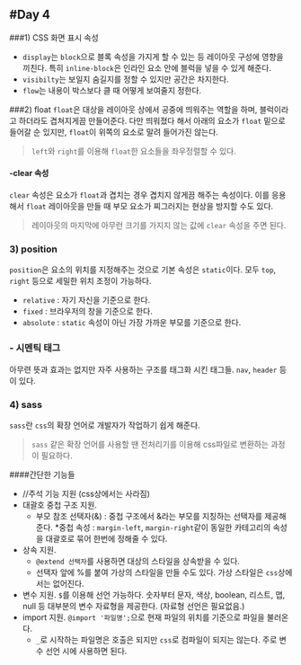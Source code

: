#Day 4
---
###1) CSS 화면 표시 속성

* `display`는 `block`으로 블록 속성을 가지게 할 수 있는 등 레이아웃 구성에 영향을 끼친다. 특히 `inline-block`은 인라인 요소 안에 블럭을 넣을 수 있게 해준다.
* `visibilty`는 보일지 숨길지를 정할 수 있지만 공간은 차지한다.
* `flow`는 내용이 박스보다 클 때 어떻게 보여줄지 정한다.

###2) float
`float`은 대상을 레이아웃 상에서 공중에 띄워주는 역할을 하며, 블럭이라고 하더라도 겹쳐지게끔 만들어준다. 다만 띄워졌다 해서 아래의 요소가 `float` 밑으로 들어갈 순 있지만, `float`이 위쪽의 요소로 말려 들어가진 않는다.

> `left`와 `right`를 이용해 `float`한 요소들을 좌우정렬할 수 있다.

#### -clear 속성
`clear` 속성은 요소가 `float`과 겹치는 경우 겹치지 않게끔 해주는 속성이다.
이를 응용해서 `float` 레이아웃을 만들 때 부모 요소가 찌그러지는 현상을 방지할 수도 있다.

> 레이아웃의 마지막에 아무런 크기를 가지지 않는 값에 `clear` 속성을 주면 된다.

### 3) position
`position`은 요소의 위치를 지정해주는 것으로 기본 속성은 `static`이다. 모두 `top`, `right` 등으로 세밀한 위치 조정이 가능하다.

* `relative` : 자기 자신을 기준으로 한다.
* `fixed` : 브라우저의 창을 기준으로 한다.
* `absolute` : `static` 속성이 아닌 가장 가까운 부모를 기준으로 한다.

### - 시멘틱 태그
아무련 뜻과 효과는 없지만 자주 사용하는 구조를 태그화 시킨 태그들. `nav`, `header` 등이 있다.

### 4) sass
`sass`란 `css`의 확장 언어로 개발자가 작업하기 쉽게 해준다.

> `sass` 같은 확장 언어를 사용할 땐 전처리기를 이용해 css파일로 변환하는 과정이 필요하다.

####간단한 기능들

* //주석 기능 지원 (css상에서는 사라짐)
* 대괄호 중첩 구조 지원.
	* 부모 참조 선택자(&) : 중첩 구조에서 &라는 부모를 지칭하는 선택자를 제공해준다.
	*중첩 속성 : `margin-left`, `margin-right`같이 동일한 카테고리의 속성을 대괄호로 묶어 한번에 정해줄 수 있다.
* 상속 지원.
	* `@extend 선택자`를 사용하면 대상의 스타일을 상속받을 수 있다.
	* 선택자 앞에 %를 붙여 가상의 스타일을 만들 수도 있다. 가상 스타일은 `css`상에서는 없어진다.
* 변수 지원. `$`를 이용해 선언 가능하다. 숫자부터 문자, 색상, boolean, 리스트, 맵, null 등 대부분의 변수 자료형을 제공한다. (자료형 선언은 필요없음.)
* import 지원. `@import '파일명';`으로 현재 파일의 위치를 기준으로 파일을 불러온다. 
	* `_`로 시작하는 파일명은 호출은 되지만 `css`로 컴파일이 되지는 않는다. 주로 변수 선언 시에 사용하면 된다.
